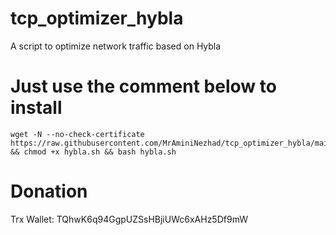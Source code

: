 # tcp_optimizer_hybla
A script to optimize network traffic based on Hybla
# Just use the comment below to install
```
wget -N --no-check-certificate https://raw.githubusercontent.com/MrAminiNezhad/tcp_optimizer_hybla/main/hybla.sh && chmod +x hybla.sh && bash hybla.sh
```
# Donation
 Trx Wallet: TQhwK6q94GgpUZSsHBjiUWc6xAHz5Df9mW
